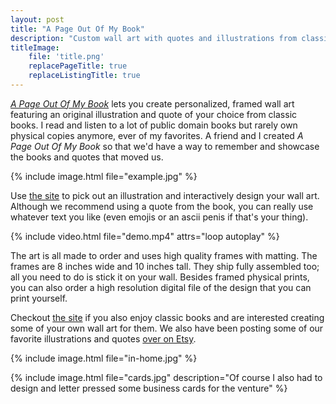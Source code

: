 ```yaml
---
layout: post
title: "A Page Out Of My Book"
description: "Custom wall art with quotes and illustrations from classic books"
titleImage:
    file: 'title.png'
    replacePageTitle: true
    replaceListingTitle: true
---
```


[*A Page Out Of My Book*][site] lets you create personalized, framed wall art featuring an original illustration and quote of your choice from classic books. I read and listen to a lot of public domain books but rarely own physical copies anymore, ever of my favorites. A friend and I created *A Page Out Of My Book* so that we'd have a way to remember and showcase the books and quotes that moved us.

{% include image.html file="example.jpg" %}

Use [the site][site] to pick out an illustration and interactively design your wall art. Although we recommend using a quote from the book, you can really use whatever text you like (even emojis or an ascii penis if that's your thing).

{% include video.html file="demo.mp4" attrs="loop autoplay" %}

The art is all made to order and uses high quality frames with matting. The frames are 8 inches wide and 10 inches tall. They ship fully assembled too; all you need to do is stick it on your wall. Besides framed physical prints, you can also order a high resolution digital file of the design that you can print yourself.

Checkout [the site][site] if you also enjoy classic books and are interested creating some of your own wall art for them. We also have been posting some of our favorite illustrations and quotes [over on Etsy](https://www.etsy.com/shop/APageOutOfMyBook).

{% include image.html file="in-home.jpg" %}

{% include image.html file="cards.jpg" description="Of course I also had to design and letter pressed some business cards for the venture" %}



[site]: https://aPageOutOfMyBook.com